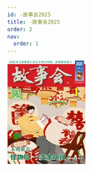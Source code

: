 ```yaml
---
id: -故事会2025
title: -故事会2025
order: 2
nav:
  order: 1
---
```

![2025](images/2025/gsh_zk202501.jpg)
